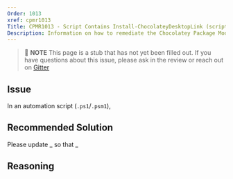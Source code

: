 ```yaml
---
Order: 1013
xref: cpmr1013
Title: CPMR1013 - Script Contains Install-ChocolateyDesktopLink (script)
Description: Information on how to remediate the Chocolatey Package Moderation Rule 1013
---
```


> :memo: **NOTE** This page is a stub that has not yet been filled out. If you have questions about this issue, please ask in the review or reach out on [Gitter](https://gitter.im/chocolatey/chocolatey.org)

## Issue

In an automation script (`.ps1`/`.psm1`),

## Recommended Solution

Please update _ so that _

## Reasoning
